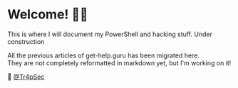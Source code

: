 # Welcome! 👋😍

This is where I will document my PowerShell and hacking stuff. Under construction

All the previous articles of get-help.guru has been migrated here. \
They are not completely reformatted in markdown yet, but I'm working on it!

🤔 [@Tr4pSec](https://twitter.com/tr4psec)


